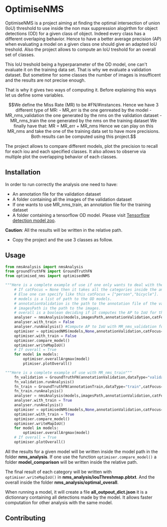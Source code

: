 # OptimiseNMS

OptimiseNMS is a project aiming at finding the optimal intersection of union (IoU) threshold to use inside the non max suppression alogirthm for object detections (OD) for a given class of object. Indeed every class has a different overlaping behavior. Hence to have a better average precision (AP) when evaluating a model on a given class one should give an adapted IoU treshold. 
Also the project allows to compute an IoU treshold for an overall set of classes.

This IoU treshold being a hyperparameter of the OD model, one can't evaluate it on the training data set. That is why we evaluate a validation dataset. But sometime for some classes the number of images is insufficent and the results are not precise enough.

That is why it gives two ways of computing it. Before explaining this ways let us define some variables.

```math
We define the Miss Rate (MR) to be #FN/#instances. Hence we have 3 different type of MR:

- MR_err is the one genreated by the model
- MR_nms_validation the one generated by the nms on the validation dataset
- MR_nms_train the one generated by the nms on the training dataset

We finally have that:

MR = MR_err + MR_nms


Hence we can play on this MR_nms and take the one of the training data set to have more precisions. Both results can be computed using this project.
```

The project allows to compare different models, plot the precision to recall for each iou and each specified classes. It also allows to observe via multiple plot the overlapping behavior of each classes. 

## Installation

In order to run correctly the analysis one need to have:

* An annotation file for the validation dataset
* A folder containing all the images of the validation dataset
* If one wants to use MR_nms_train, an annotation file for the training dataset
* A folder containing a tensorflow OD model. Please visit [Tensorflow detection model zoo](https://github.com/tensorflow/models/blob/master/research/object_detection/g3doc/detection_model_zoo.md).

**Caution**: All the results will be written in the relative path.

* Copy the project and the use 3 classes as follow.

## Usage

```python
from nmsAnalysis import nmsAnalysis
from groundTruthFN import GroundTruthFN
from optimised_nms import optimisedNMS

"""Here is a complete example of use if one only wants to deal with the validation data set"""
    # If catFocus = None then it takes all the categories inside the annotation file of the validation dataset. 
    # Else one can specify like this catFocus = ["person","bicycle"]. 
    # models is a list of path to the OD models.
    # annotationValidation is the path to the annotation file of the validation dataset.
    # imagesPath is the path to the images.
    # overall is a boolean deciding if it computes the AP to IoU for the overall.
    analyser = nmsAnalysis(models,imagesPath,annotationValidation,catFocus,number_IoU_thresh,overall)
    analyser.with_train = False
    analyser.runAnalysis() #Compute AP to IoU with MR_nms_validation for each catFocus
    optimiser = optimisedNMS(models,None,annotationValidation,catFocus=catFocus)
    optimiser.with_train = False
    optimiser.compare_model()
    optimiser.writeMapIoU()
    # If overall = True
    for model in models:
        optimiser.overallArgmax(model)
        ptimiser.plotOverall()

"""Here is a complete example of use with MR_nms_train"""
    fn_validation = GroundTruthFN(annotationValidation,dataType="validation",catFocus=catFocus)
    fn_validation.runAnalysis()
    fn_train = GroundTruthFN(annotationTrain,dataType="train",catFocus=catFocus)
    fn_train.runAnalysis()
    analyser = nmsAnalysis(models,imagesPath,annotationValidation,catFocus,number_IoU_thresh,overall)
    analyser.with_train = True
    analyser.runAnalysis()
    optimiser = optimisedNMS(models,None,annotationValidation,catFocus=catFocus)
    optimiser.with_train = True
    optimiser.compare_model()
    optimiser.writeMapIoU()
    for model in models:
        optimiser.overallArgmax(model)
    # If overall = True
    optimiser.plotOverall()
```

All the results for a given model will be written inside the model path in the folder __nms_analysis__. If one use the function `optimiser.compare_model()` a folder __model_comparison__ will be written inside the relative path. 

The final result of each category will be written with `optimiser.writeMapIoU()` in **nms_analysis/iouThreshmap.pbtxt**. And the overall inside the folder **nms_analysis/optimal_overall**.

When running a model, it will create a file **all_outpout_dict.json** it is a dictionnary containing all detections made by the model. It allows faster computation for other analysis with the same model.


## Contributing

